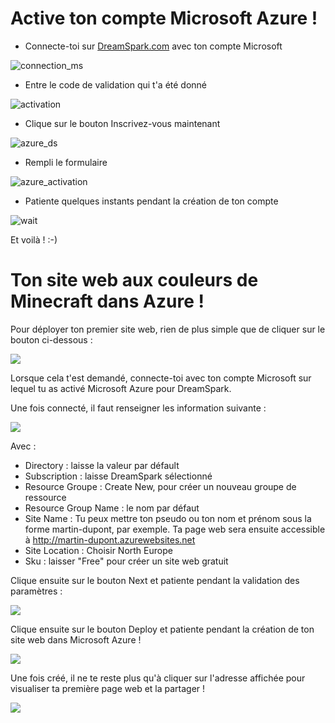 # Active ton compte Microsoft Azure !

* Connecte-toi sur <a href="https://www.dreamspark.com/Product/Product.aspx?productid=99" title="DreamSpark.com">DreamSpark.com</a> avec ton compte Microsoft

<img src="http://blogs.microsoft.fr/azure/files/2015/10/azure-pour-dreamspark-1.png?c0cdfa" alt="connection_ms" title="Microsoft Azure for DreamSpark" />

* Entre le code de validation qui t'a été donné

<img src="http://blogs.microsoft.fr/azure/files/2015/10/azure-pour-dreamspark-2.png?c0cdfa" alt="activation" title="Microsoft Azure for DreamSpark" />

* Clique sur le bouton Inscrivez-vous maintenant

<img src="http://blogs.microsoft.fr/azure/files/2015/10/azure-pour-dreamspark-3.png?c0cdfa" alt="azure_ds" title="Microsoft Azure for DreamSpark" />

* Rempli le formulaire

<img src="http://blogs.microsoft.fr/azure/files/2015/10/azure-pour-dreamspark-4.png?c0cdfa" alt="azure_activation" title="Azure Activation" />

* Patiente quelques instants pendant la création de ton compte

<img src="http://blogs.microsoft.fr/azure/files/2015/10/azure-pour-dreamspark-5.png?c0cdfa" alt="wait" title="Patiente..." />

Et voilà ! :-)

# Ton site web aux couleurs de Minecraft dans Azure !

Pour déployer ton premier site web, rien de plus simple que de cliquer sur le bouton ci-dessous :

<a href="https://azuredeploy.net/" target="_blank"><img src="http://azuredeploy.net/deploybutton.png"/></a>

Lorsque cela t'est demandé, connecte-toi avec ton compte Microsoft sur lequel tu as activé Microsoft Azure pour DreamSpark.

Une fois connecté, il faut renseigner les information suivante :

<img src="http://blogs.microsoft.fr/azure/files/2015/10/Tuto_Students_WebPage_001.png" />

Avec : 

* Directory : laisse la valeur par défault
* Subscription : laisse DreamSpark sélectionné
* Resource Groupe : Create New, pour créer un nouveau groupe de ressource
* Resource Group Name : le nom par défaut
* Site Name : Tu peux mettre ton pseudo ou ton nom et prénom sous la forme martin-dupont, par exemple. Ta page web sera ensuite accessible à http://martin-dupont.azurewebsites.net
* Site Location : Choisir North Europe
* Sku : laisser "Free" pour créer un site web gratuit

Clique ensuite sur le bouton Next et patiente pendant la validation des paramètres :

<img src="http://blogs.microsoft.fr/azure/files/2015/10/Tuto_Students_WebPage_002.png" />

Clique ensuite sur le bouton Deploy et patiente pendant la création de ton site web dans Microsoft Azure !

<img src="http://blogs.microsoft.fr/azure/files/2015/10/Tuto_Students_WebPage_003.png" />

Une fois créé, il ne te reste plus qu'à cliquer sur l'adresse affichée pour visualiser ta première page web et la partager !

<img src="http://blogs.microsoft.fr/azure/files/2015/10/Tuto_Students_WebPage_004.png" />

